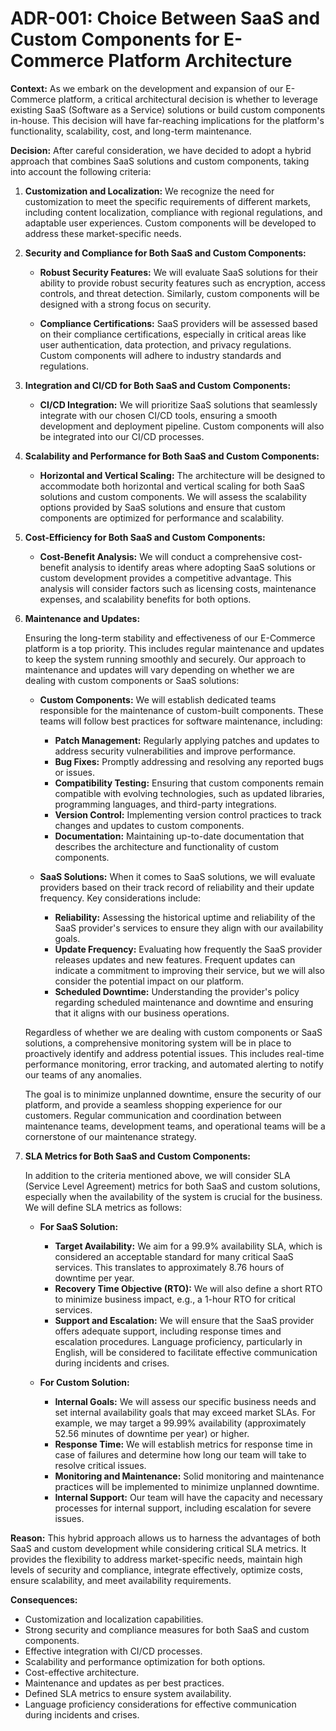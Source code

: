 # ADR-001: Choice Between SaaS and Custom Components for E-Commerce Platform Architecture

**Context:**
As we embark on the development and expansion of our E-Commerce platform, a critical architectural decision is whether to leverage existing SaaS (Software as a Service) solutions or build custom components in-house. This decision will have far-reaching implications for the platform's functionality, scalability, cost, and long-term maintenance.

**Decision:**
After careful consideration, we have decided to adopt a hybrid approach that combines SaaS solutions and custom components, taking into account the following criteria:

1. **Customization and Localization:** We recognize the need for customization to meet the specific requirements of different markets, including content localization, compliance with regional regulations, and adaptable user experiences. Custom components will be developed to address these market-specific needs.

2. **Security and Compliance for Both SaaS and Custom Components:**

   - **Robust Security Features:** We will evaluate SaaS solutions for their ability to provide robust security features such as encryption, access controls, and threat detection. Similarly, custom components will be designed with a strong focus on security.

   - **Compliance Certifications:** SaaS providers will be assessed based on their compliance certifications, especially in critical areas like user authentication, data protection, and privacy regulations. Custom components will adhere to industry standards and regulations.

3. **Integration and CI/CD for Both SaaS and Custom Components:**

   - **CI/CD Integration:** We will prioritize SaaS solutions that seamlessly integrate with our chosen CI/CD tools, ensuring a smooth development and deployment pipeline. Custom components will also be integrated into our CI/CD processes.

4. **Scalability and Performance for Both SaaS and Custom Components:**

   - **Horizontal and Vertical Scaling:** The architecture will be designed to accommodate both horizontal and vertical scaling for both SaaS solutions and custom components. We will assess the scalability options provided by SaaS solutions and ensure that custom components are optimized for performance and scalability.

5. **Cost-Efficiency for Both SaaS and Custom Components:**

   - **Cost-Benefit Analysis:** We will conduct a comprehensive cost-benefit analysis to identify areas where adopting SaaS solutions or custom development provides a competitive advantage. This analysis will consider factors such as licensing costs, maintenance expenses, and scalability benefits for both options.

6. **Maintenance and Updates:**

   Ensuring the long-term stability and effectiveness of our E-Commerce platform is a top priority. This includes regular maintenance and updates to keep the system running smoothly and securely. Our approach to maintenance and updates will vary depending on whether we are dealing with custom components or SaaS solutions:

   - **Custom Components:** We will establish dedicated teams responsible for the maintenance of custom-built components. These teams will follow best practices for software maintenance, including:

     - **Patch Management:** Regularly applying patches and updates to address security vulnerabilities and improve performance.
     - **Bug Fixes:** Promptly addressing and resolving any reported bugs or issues.
     - **Compatibility Testing:** Ensuring that custom components remain compatible with evolving technologies, such as updated libraries, programming languages, and third-party integrations.
     - **Version Control:** Implementing version control practices to track changes and updates to custom components.
     - **Documentation:** Maintaining up-to-date documentation that describes the architecture and functionality of custom components.

   - **SaaS Solutions:** When it comes to SaaS solutions, we will evaluate providers based on their track record of reliability and their update frequency. Key considerations include:

     - **Reliability:** Assessing the historical uptime and reliability of the SaaS provider's services to ensure they align with our availability goals.
     - **Update Frequency:** Evaluating how frequently the SaaS provider releases updates and new features. Frequent updates can indicate a commitment to improving their service, but we will also consider the potential impact on our platform.
     - **Scheduled Downtime:** Understanding the provider's policy regarding scheduled maintenance and downtime and ensuring that it aligns with our business operations.

   Regardless of whether we are dealing with custom components or SaaS solutions, a comprehensive monitoring system will be in place to proactively identify and address potential issues. This includes real-time performance monitoring, error tracking, and automated alerting to notify our teams of any anomalies.

   The goal is to minimize unplanned downtime, ensure the security of our platform, and provide a seamless shopping experience for our customers. Regular communication and coordination between maintenance teams, development teams, and operational teams will be a cornerstone of our maintenance strategy.

7. **SLA Metrics for Both SaaS and Custom Components:**

   In addition to the criteria mentioned above, we will consider SLA (Service Level Agreement) metrics for both SaaS and custom solutions, especially when the availability of the system is crucial for the business. We will define SLA metrics as follows:

   - **For SaaS Solution:**
     - **Target Availability:** We aim for a 99.9% availability SLA, which is considered an acceptable standard for many critical SaaS services. This translates to approximately 8.76 hours of downtime per year.
     - **Recovery Time Objective (RTO):** We will also define a short RTO to minimize business impact, e.g., a 1-hour RTO for critical services.
     - **Support and Escalation:** We will ensure that the SaaS provider offers adequate support, including response times and escalation procedures. Language proficiency, particularly in English, will be considered to facilitate effective communication during incidents and crises.

   - **For Custom Solution:**
     - **Internal Goals:** We will assess our specific business needs and set internal availability goals that may exceed market SLAs. For example, we may target a 99.99% availability (approximately 52.56 minutes of downtime per year) or higher.
     - **Response Time:** We will establish metrics for response time in case of failures and determine how long our team will take to resolve critical issues.
     - **Monitoring and Maintenance:** Solid monitoring and maintenance practices will be implemented to minimize unplanned downtime.
     - **Internal Support:** Our team will have the capacity and necessary processes for internal support, including escalation for severe issues.

**Reason:**
This hybrid approach allows us to harness the advantages of both SaaS and custom development while considering critical SLA metrics. It provides the flexibility to address market-specific needs, maintain high levels of security and compliance, integrate effectively, optimize costs, ensure scalability, and meet availability requirements.

**Consequences:**
- Customization and localization capabilities.
- Strong security and compliance measures for both SaaS and custom components.
- Effective integration with CI/CD processes.
- Scalability and performance optimization for both options.
- Cost-effective architecture.
- Maintenance and updates as per best practices.
- Defined SLA metrics to ensure system availability.
- Language proficiency considerations for effective communication during incidents and crises.
